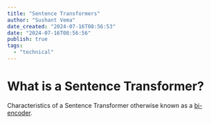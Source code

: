 ```yaml
---
title: "Sentence Transformers"
author: "Sushant Vema"
date_created: "2024-07-16T08:56:53"
date: "2024-07-16T08:56:56"
publish: true
tags:
  - "technical"
---
```


# What is a Sentence Transformer?
Characteristics of a Sentence Transformer otherwise known as a [bi-encoder](https://en.wikipedia.org/wiki/BERT_(language_model)).
